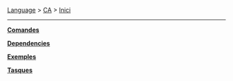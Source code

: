 [Language][1] > [CA][2] > [Inici][2]

***

**[Comandes][3]**

**[Dependencies][4]**

**[Exemples][5]**

**[Tasques][6]**

[1]: Select-your-language
[2]: Inici
[3]: Comandes
[4]: Dependencies
[5]: Exemples
[6]: Tasques